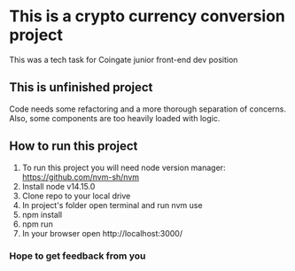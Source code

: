 # This is a crypto currency conversion project
This was a tech task for Coingate junior front-end dev position
## This is unfinished project
Code needs some refactoring and a more thorough separation of concerns. Also, some components are too heavily loaded with logic.
## How to run this project
1. To run this project you will need node version manager: https://github.com/nvm-sh/nvm 
2. Install node v14.15.0
3. Clone repo to your local drive
4. In project's folder open terminal and run nvm use
5. npm install
6. npm run
7. In your browser open http://localhost:3000/

### Hope to get feedback from you
